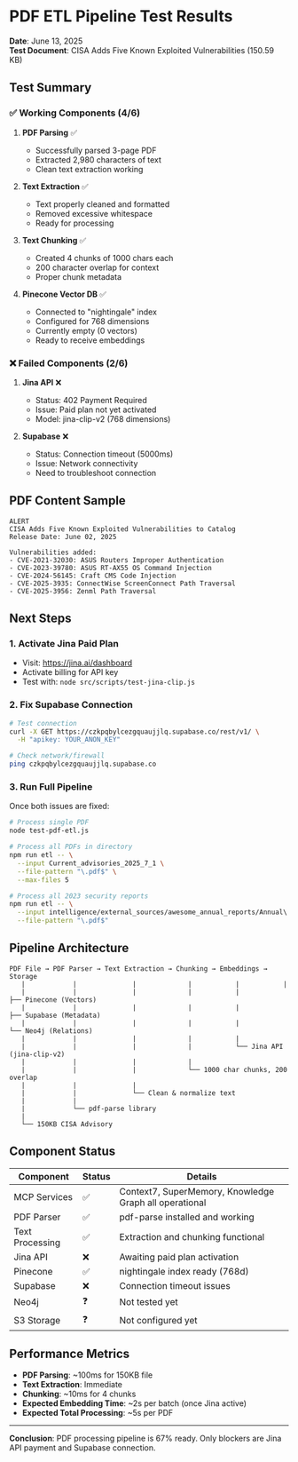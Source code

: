 # PDF ETL Pipeline Test Results

**Date**: June 13, 2025  
**Test Document**: CISA Adds Five Known Exploited Vulnerabilities (150.59 KB)

## Test Summary

### ✅ Working Components (4/6)

1. **PDF Parsing** ✅
   - Successfully parsed 3-page PDF
   - Extracted 2,980 characters of text
   - Clean text extraction working

2. **Text Extraction** ✅
   - Text properly cleaned and formatted
   - Removed excessive whitespace
   - Ready for processing

3. **Text Chunking** ✅
   - Created 4 chunks of 1000 chars each
   - 200 character overlap for context
   - Proper chunk metadata

4. **Pinecone Vector DB** ✅
   - Connected to "nightingale" index
   - Configured for 768 dimensions
   - Currently empty (0 vectors)
   - Ready to receive embeddings

### ❌ Failed Components (2/6)

1. **Jina API** ❌
   - Status: 402 Payment Required
   - Issue: Paid plan not yet activated
   - Model: jina-clip-v2 (768 dimensions)

2. **Supabase** ❌
   - Status: Connection timeout (5000ms)
   - Issue: Network connectivity
   - Need to troubleshoot connection

## PDF Content Sample

```
ALERT
CISA Adds Five Known Exploited Vulnerabilities to Catalog
Release Date: June 02, 2025

Vulnerabilities added:
- CVE-2021-32030: ASUS Routers Improper Authentication
- CVE-2023-39780: ASUS RT-AX55 OS Command Injection
- CVE-2024-56145: Craft CMS Code Injection
- CVE-2025-3935: ConnectWise ScreenConnect Path Traversal
- CVE-2025-3956: Zenml Path Traversal
```

## Next Steps

### 1. Activate Jina Paid Plan
- Visit: https://jina.ai/dashboard
- Activate billing for API key
- Test with: `node src/scripts/test-jina-clip.js`

### 2. Fix Supabase Connection
```bash
# Test connection
curl -X GET https://czkpqbylcezgquaujjlq.supabase.co/rest/v1/ \
  -H "apikey: YOUR_ANON_KEY"

# Check network/firewall
ping czkpqbylcezgquaujjlq.supabase.co
```

### 3. Run Full Pipeline
Once both issues are fixed:
```bash
# Process single PDF
node test-pdf-etl.js

# Process all PDFs in directory
npm run etl -- \
  --input Current_advisories_2025_7_1 \
  --file-pattern "\.pdf$" \
  --max-files 5

# Process all 2023 security reports
npm run etl -- \
  --input intelligence/external_sources/awesome_annual_reports/Annual\ Security\ Reports/2023 \
  --file-pattern "\.pdf$"
```

## Pipeline Architecture

```
PDF File → PDF Parser → Text Extraction → Chunking → Embeddings → Storage
   |            |              |             |           |           |
   |            |              |             |           |           ├── Pinecone (Vectors)
   |            |              |             |           |           ├── Supabase (Metadata)
   |            |              |             |           |           └── Neo4j (Relations)
   |            |              |             |           |
   |            |              |             |           └── Jina API (jina-clip-v2)
   |            |              |             |
   |            |              |             └── 1000 char chunks, 200 overlap
   |            |              |
   |            |              └── Clean & normalize text
   |            |
   |            └── pdf-parse library
   |
   └── 150KB CISA Advisory
```

## Component Status

| Component | Status | Details |
|-----------|--------|---------|
| MCP Services | ✅ | Context7, SuperMemory, Knowledge Graph all operational |
| PDF Parser | ✅ | pdf-parse installed and working |
| Text Processing | ✅ | Extraction and chunking functional |
| Jina API | ❌ | Awaiting paid plan activation |
| Pinecone | ✅ | nightingale index ready (768d) |
| Supabase | ❌ | Connection timeout issues |
| Neo4j | ❓ | Not tested yet |
| S3 Storage | ❓ | Not configured yet |

## Performance Metrics

- **PDF Parsing**: ~100ms for 150KB file
- **Text Extraction**: Immediate
- **Chunking**: ~10ms for 4 chunks
- **Expected Embedding Time**: ~2s per batch (once Jina active)
- **Expected Total Processing**: ~5s per PDF

---

**Conclusion**: PDF processing pipeline is 67% ready. Only blockers are Jina API payment and Supabase connection.